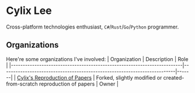 # Cylix Lee
Cross-platform technologies enthusiast, `C#`/`Rust`/`Go`/`Python` programmer.

## Organizations
Here're some organizations I've involved:
| Organization                                                            | Description                                                              | Role  |
|-------------------------------------------------------------------------|--------------------------------------------------------------------------|-------|
| [Cylix's Reproduction of Papers](https://github.com/cylix-reproduction) | Forked, slightly modified or created-from-scratch reproduction of papers | Owner |
